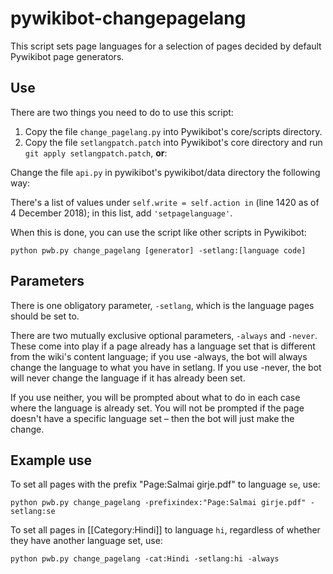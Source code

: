 # pywikibot-changepagelang

This script sets page languages for a selection of pages decided by default Pywikibot page generators.

## Use
There are two things you need to do to use this script:

1. Copy the file `change_pagelang.py` into Pywikibot's core/scripts directory.
2. Copy the file `setlangpatch.patch` into Pywikibot's core directory and run `git apply setlangpatch.patch`, **or**:

Change the file `api.py` in pywikibot's pywikibot/data directory the following way:

There's a list of values under `self.write = self.action in` (line 1420 as of 4 December 2018); in this list, add `'setpagelanguage'`.

When this is done, you can use the script like other scripts in Pywikibot:

`python pwb.py change_pagelang [generator] -setlang:[language code]`

## Parameters
There is one obligatory parameter, `-setlang`, which is the language pages should be set to.

There are two mutually exclusive optional parameters, `-always` and `-never`. These come into play if a page already has a language set that is different from the wiki's content language; if you use -always, the bot will always change the language to what you have in setlang. If you use -never, the bot will never change the language if it has already been set.

If you use neither, you will be prompted about what to do in each case where the language is already set. You will not be prompted if the page doesn't have a specific language set – then the bot will just make the change.

## Example use
To set all pages with the prefix "Page:Salmai girje.pdf" to language `se`, use:

`python pwb.py change_pagelang -prefixindex:"Page:Salmai girje.pdf" -setlang:se`

To set all pages in [[Category:Hindi]] to language `hi`, regardless of whether they have another language set, use:

`python pwb.py change_pagelang -cat:Hindi -setlang:hi -always`
